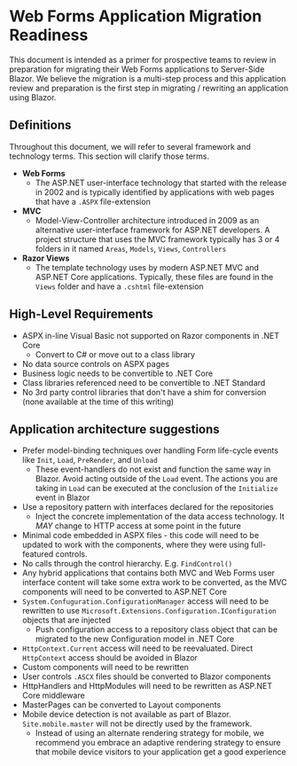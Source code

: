 # Web Forms Application Migration Readiness

This document is intended as a primer for prospective teams to review in preparation for migrating their Web Forms applications to Server-Side Blazor.  We believe the migration is a multi-step process and this application review and preparation is the first step in migrating / rewriting an application using Blazor.

## Definitions

Throughout this document, we will refer to several framework and technology terms.  This section will clarify those terms.

- **Web Forms**
  - The ASP<span></span>.NET user-interface technology that started with the release in 2002 and is typically identified by applications with web pages that have a `.ASPX` file-extension
- **MVC**
  - Model-View-Controller architecture introduced in 2009 as an alternative user-interface framework for ASP<span></span>.NET developers.  A project structure that uses the MVC framework typically has 3 or 4 folders in it named `Areas`, `Models`, `Views`, `Controllers`
- **Razor Views**
  - The template technology uses by modern ASP<span></span>.NET MVC and ASP<span></span>.NET Core applications.  Typically, these files are found in the `Views` folder and have a `.cshtml` file-extension

## High-Level Requirements

- ASPX in-line Visual Basic not supported on Razor components in .NET Core
  - Convert to C# or move out to a class library
- No data source controls on ASPX pages
- Business logic needs to be convertible to .NET Core
- Class libraries referenced need to be convertible to .NET Standard
- No 3rd party control libraries that don't have a shim for conversion (none available at the time of this writing)

## Application architecture suggestions

- Prefer model-binding techniques over handling Form life-cycle events like `Init`, `Load`, `PreRender`, and `Unload`
  - These event-handlers do not exist and function the same way in Blazor.  Avoid acting outside of the `Load` event.  The actions you are taking in `Load` can be executed at the conclusion of the `Initialize` event in Blazor
- Use a repository pattern with interfaces declared for the repositories
  - Inject the concrete implementation of the data access technology.  It _MAY_ change to HTTP access at some point in the future
- Minimal code embedded in ASPX files - this code will need to be updated to work with the components, where they were using full-featured controls.
- No calls through the control hierarchy.  E.g. `FindControl()`
- Any hybrid applications that contains both MVC and Web Forms user interface content will take some extra work to be converted, as the MVC components will need to be converted to ASP<span></span>.NET Core
- `System.Confuguration.ConfigurationManager` access will need to be rewritten to use `Microsoft.Extensions.Configuration.IConfiguration` objects that are injected
  - Push configuration access to a repository class object that can be migrated to the new Configuration model in .NET Core
- `HttpContext.Current` access will need to be reevaluated.  Direct `HttpContext` access should be avoided in Blazor
- Custom components will need to be rewritten
- User controls `.ASCX` files should be converted to Blazor components
- HttpHandlers and HttpModules will need to be rewritten as ASP<span></span>.NET Core middleware
- MasterPages can be converted to Layout components
- Mobile device detection is not available as part of Blazor.  `Site.mobile.master` will not be directly used by the framework.
  - Instead of using an alternate rendering strategy for mobile, we recommend you embrace an adaptive rendering strategy to ensure that mobile device visitors to your application get a good experience

